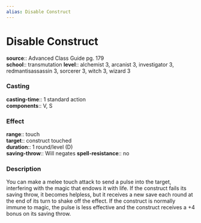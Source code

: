 ```yaml
---
alias: Disable Construct
---
```


# Disable Construct 

**source**:: Advanced Class Guide pg. 179  
**school**:: transmutation
**level**:: alchemist 3, arcanist 3, investigator 3, redmantisassassin 3, sorcerer 3, witch 3, wizard 3

### Casting 

**casting-time**:: 1 standard action  
**components**:: V, S

### Effect 

**range**:: touch  
**target**:: construct touched  
**duration**:: 1 round/level (D)  
**saving-throw**:: Will negates
**spell-resistance**:: no

### Description 

You can make a melee touch attack to send a pulse into the target, interfering with the magic that endows it with life. If the construct fails its saving throw, it becomes helpless, but it receives a new save each round at the end of its turn to shake off the effect. If the construct is normally immune to magic, the pulse is less effective and the construct receives a +4 bonus on its saving throw.
